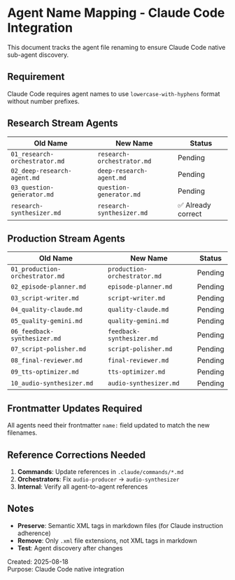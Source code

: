 # Agent Name Mapping - Claude Code Integration

This document tracks the agent file renaming to ensure Claude Code native sub-agent discovery.

## Requirement
Claude Code requires agent names to use `lowercase-with-hyphens` format without number prefixes.

## Research Stream Agents

| Old Name | New Name | Status |
|----------|----------|---------|
| `01_research-orchestrator.md` | `research-orchestrator.md` | Pending |
| `02_deep-research-agent.md` | `deep-research-agent.md` | Pending |
| `03_question-generator.md` | `question-generator.md` | Pending |
| `research-synthesizer.md` | `research-synthesizer.md` | ✅ Already correct |

## Production Stream Agents

| Old Name | New Name | Status |
|----------|----------|---------|
| `01_production-orchestrator.md` | `production-orchestrator.md` | Pending |
| `02_episode-planner.md` | `episode-planner.md` | Pending |
| `03_script-writer.md` | `script-writer.md` | Pending |
| `04_quality-claude.md` | `quality-claude.md` | Pending |
| `05_quality-gemini.md` | `quality-gemini.md` | Pending |
| `06_feedback-synthesizer.md` | `feedback-synthesizer.md` | Pending |
| `07_script-polisher.md` | `script-polisher.md` | Pending |
| `08_final-reviewer.md` | `final-reviewer.md` | Pending |
| `09_tts-optimizer.md` | `tts-optimizer.md` | Pending |
| `10_audio-synthesizer.md` | `audio-synthesizer.md` | Pending |

## Frontmatter Updates Required

All agents need their frontmatter `name:` field updated to match the new filenames.

## Reference Corrections Needed

1. **Commands**: Update references in `.claude/commands/*.md`
2. **Orchestrators**: Fix `audio-producer` → `audio-synthesizer`
3. **Internal**: Verify all agent-to-agent references

## Notes

- **Preserve**: Semantic XML tags in markdown files (for Claude instruction adherence)
- **Remove**: Only `.xml` file extensions, not XML tags in markdown
- **Test**: Agent discovery after changes

Created: 2025-08-18  
Purpose: Claude Code native integration